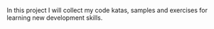 In this project I will collect my code katas, samples and exercises for learning new development skills.